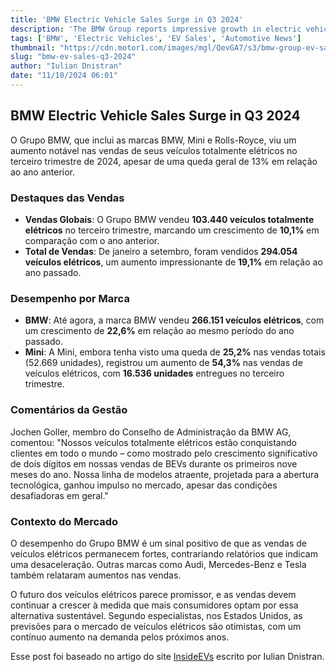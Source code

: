 ```yaml
---
title: 'BMW Electric Vehicle Sales Surge in Q3 2024'
description: 'The BMW Group reports impressive growth in electric vehicle sales, showcasing resilience in the EV market amidst challenges.'
tags: ['BMW', 'Electric Vehicles', 'EV Sales', 'Automotive News']
thumbnail: "https://cdn.motor1.com/images/mgl/QevGA7/s3/bmw-group-ev-sales-went-up-in-q3-2024.jpg"
slug: "bmw-ev-sales-q3-2024"
author: "Iulian Dnistran"
date: "11/10/2024 06:01"
---
```


## BMW Electric Vehicle Sales Surge in Q3 2024

O Grupo BMW, que inclui as marcas BMW, Mini e Rolls-Royce, viu um aumento notável nas vendas de seus veículos totalmente elétricos no terceiro trimestre de 2024, apesar de uma queda geral de 13% em relação ao ano anterior.

### Destaques das Vendas

- **Vendas Globais**: O Grupo BMW vendeu **103.440 veículos totalmente elétricos** no terceiro trimestre, marcando um crescimento de **10,1%** em comparação com o ano anterior.
- **Total de Vendas**: De janeiro a setembro, foram vendidos **294.054 veículos elétricos**, um aumento impressionante de **19,1%** em relação ao ano passado.

### Desempenho por Marca

- **BMW**: Até agora, a marca BMW vendeu **266.151 veículos elétricos**, com um crescimento de **22,6%** em relação ao mesmo período do ano passado.
- **Mini**: A Mini, embora tenha visto uma queda de **25,2%** nas vendas totais (52.669 unidades), registrou um aumento de **54,3%** nas vendas de veículos elétricos, com **16.536 unidades** entregues no terceiro trimestre.

### Comentários da Gestão

Jochen Goller, membro do Conselho de Administração da BMW AG, comentou: "Nossos veículos totalmente elétricos estão conquistando clientes em todo o mundo – como mostrado pelo crescimento significativo de dois dígitos em nossas vendas de BEVs durante os primeiros nove meses do ano. Nossa linha de modelos atraente, projetada para a abertura tecnológica, ganhou impulso no mercado, apesar das condições desafiadoras em geral."

### Contexto do Mercado

O desempenho do Grupo BMW é um sinal positivo de que as vendas de veículos elétricos permanecem fortes, contrariando relatórios que indicam uma desaceleração. Outras marcas como Audi, Mercedes-Benz e Tesla também relataram aumentos nas vendas.

O futuro dos veículos elétricos parece promissor, e as vendas devem continuar a crescer à medida que mais consumidores optam por essa alternativa sustentável. Segundo especialistas, nos Estados Unidos, as previsões para o mercado de veículos elétricos são otimistas, com um contínuo aumento na demanda pelos próximos anos.

Esse post foi baseado no artigo do site [InsideEVs](https://insideevs.com/news/736804/bmw-ev-sales-q3-2024/) escrito por Iulian Dnistran.